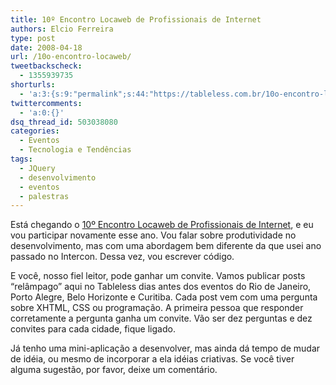 ```yaml
---
title: 10º Encontro Locaweb de Profissionais de Internet
authors: Elcio Ferreira
type: post
date: 2008-04-18
url: /10o-encontro-locaweb/
tweetbackscheck:
  - 1355939735
shorturls:
  - 'a:3:{s:9:"permalink";s:44:"https://tableless.com.br/10o-encontro-locaweb";s:7:"tinyurl";s:26:"https://tinyurl.com/4yu4wqc";s:4:"isgd";s:19:"https://is.gd/7KouFS";}'
twittercomments:
  - 'a:0:{}'
dsq_thread_id: 503038080
categories:
  - Eventos
  - Tecnologia e Tendências
tags:
  - JQuery
  - desenvolvimento
  - eventos
  - palestras
---
```

Está chegando o [10º Encontro Locaweb de Profissionais de Internet][1], e eu vou participar novamente esse ano. Vou falar sobre produtividade no desenvolvimento, mas com uma abordagem bem diferente da que usei ano passado no Intercon. Dessa vez, vou escrever código.

E você, nosso fiel leitor, pode ganhar um convite. <!--more-->Vamos publicar posts &#8220;relâmpago&#8221; aqui no Tableless dias antes dos eventos do Rio de Janeiro, Porto Alegre, Belo Horizonte e Curitiba. Cada post vem com uma pergunta sobre XHTML, CSS ou programação. A primeira pessoa que responder corretamente a pergunta ganha um convite. Vão ser dez perguntas e dez convites para cada cidade, fique ligado.

Já tenho uma mini-aplicação a desenvolver, mas ainda dá tempo de mudar de idéia, ou mesmo de incorporar a ela idéias criativas. Se você tiver alguma sugestão, por favor, deixe um comentário.

 [1]: https://www.locaweb.com.br/encontro/